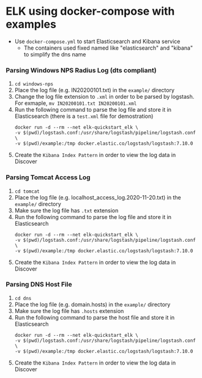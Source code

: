 # ELK using docker-compose with examples

- Use `docker-compose.yml` to start Elasticsearch and Kibana service
   - The containers used fixed named like "elasticsearch" and "kibana" to simplify the dns name

### Parsing Windows NPS Radius Log (dts compliant)

1. `cd windows-nps`
1. Place the log file (e.g. IN20200101.txt) in the `example/` directory
1. Change the log file extension to `.xml` in order to be parsed by logstash. For exmaple, `mv IN20200101.txt IN20200101.xml`
1. Run the following command to parse the log file and store it in Elasticsearch (there is a `test.xml` file for demostration)
    ```
    docker run -d --rm --net elk-quickstart_elk \
    -v $(pwd)/logstash.conf:/usr/share/logstash/pipeline/logstash.conf \
    -v $(pwd)/example:/tmp docker.elastic.co/logstash/logstash:7.10.0
    ```
1. Create the `Kibana Index Pattern` in order to view the log data in Discover

### Parsing Tomcat Access Log

1. `cd tomcat`
1. Place the log file (e.g. localhost_access_log.2020-11-20.txt) in the `example/` directory
1. Make sure the log file has `.txt` extension
1. Run the following command to parse the log file and store it in Elasticsearch
     ```
     docker run -d --rm --net elk-quickstart_elk \
     -v $(pwd)/logstash.conf:/usr/share/logstash/pipeline/logstash.conf \
     -v $(pwd)/example:/tmp docker.elastic.co/logstash/logstash:7.10.0
     ```
1. Create the `Kibana Index Pattern` in order to view the log data in Discover

### Parsing DNS Host File

1. `cd dns`
1. Place the log file (e.g. domain.hosts) in the `example/` directory
1. Make sure the log file has `.hosts` extension
1. Run the following command to parse the host file and store it in Elasticsearch
     ```
     docker run -d --rm --net elk-quickstart_elk \
     -v $(pwd)/logstash.conf:/usr/share/logstash/pipeline/logstash.conf \
     -v $(pwd)/example:/tmp docker.elastic.co/logstash/logstash:7.10.0
     ```
1. Create the `Kibana Index Pattern` in order to view the log data in Discover
